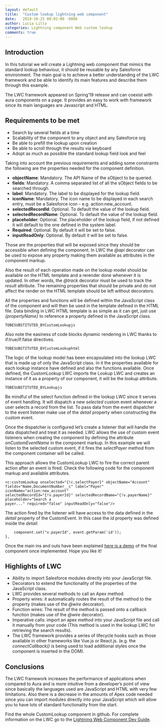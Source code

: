 ```yaml
---
layout: default
title:  "Custom lookup lightning web component"
date:   2019-10-25 00:02:00 -0800
author: Lucia Lillo
categories: Lightning component Web custom lookup
comments: true
---
```


## Introduction
In this tutorial we will create a Lightning web component that mimics the standard lookup behaviour, it should be reusable by any Salesforce environment. The main goal is to achieve a better understanding of the LWC framework and be able to identify its main features and describe them through this example.

The LWC framework appeared on Spring’19 release and can coexist with aura components on a page. It provides an easy to work with framework since its main languages are Javascript and HTML.

## Requirements to be met
- Search by several fields at a time
- Scalability of the component to any object and any Salesforce org
- Be able to prefill the lookup upon creation
- Be able to scroll through the results via keyboard
- Adopt as much as possible the standard lookup field look and feel

Taking into account the previous requirements and adding some constraints the following are the properties needed for the component definition.

- **objectName**: Mandatory. The API Name of the sObject to be queried.
- **fields**: Mandatory. A comma separated list of all the sObject fields to be searched through.
- **label**: Mandatory. The label to be displayed for the lookup field.
- **iconName**: Mandatory. The icon name to be displayed in each search entry, must be a Salesforce icon - e.g. action:new_account.
- **selectedRecordId**: Optional. To default the value of the lookup field.
- **selectedRecordName**: Optional. To default the value of the lookup field.
- **placeholder**: Optional. The placeholder of the lookup field, if not defined it will default to the one defined in the system label.
- **Required**: Optional. By default it will be set to false.
- **inputReadOnly**: Optional. By default it will be set to false.

Those are the properties that will be exposed since they should be accessible when defining the component. In LWC the *@api* decorator can be used to expose any property making them available as attributes in the component markup.

Also the result of each operation made on the lookup model should be available on the HTML template and a rerender done whenever it is updated. In other words, the *@track* decorator must be used to track the *result* attribute. The remaining properties that should be private and do not affect the render on the HTML template should be left without decorators.

All the properties and functions will be defined within the JavaScript class of the component and will then be used in the template defined in the HTML file. Data binding in LWC HTML template is as simple as it can get, just use *{propertyName}* to reference a property defined in the JavaScript class.

`TOBESUBSTITUTED_BYCustomLookupjs`

Also note the easiness of code blocks dynamic rendering in LWC thanks to if:true/if:false directives.

`TOBESUBSTITUTED_BYCustomLookuphtml`

The logic of the lookup model has been encapsulated into the lookup LWC that is made up of only the JavaScript class. In it the properties available for each lookup instance have defined and also the functions available. Once defined, the CustomLookup LWC imports the Lookup LWC and creates an instance of it as a property of our component, it will be the *lookup* attribute.

`TOBESUBSTITUTED_BYLookupjs`

Be mindful of the select function defined in the lookup LWC since it serves of event handling. It will dispatch a new *selected* custom event whenever a user selects a record from the list. To pass data from the event dispatcher to the event listener make use of the *detail* property when constructing the custom event.

Once the dispatcher is configured let’s create a listener that will handle the data dispatched and treat it as needed. LWC allows the use of custom event listeners when creating the component by defining the attribute *onCustomEventName* in the component markup. In this example we will listen to the selected custom event, if it fires the *selectPayer* method from the component container will be called. 

This approach allows the CustomLookup LWC to fire the correct parent action after an event is fired. Check the following code for the component markup and available attributes.

```
<c:customLookup onselected="{!c.selectPayer}" objectName="Account" 
fields="Name,DocumentNumber__c" label="Payer" iconName="action:new_account" 
selectedRecordId="{!v.payerId}" selectedRecordName="{!v.payerName}" placeholder="Search a 
payer..." required="false" inputReadOnly="false"/>
```

The action fired by the listener will have access to the data defined in the *detail* property of the CustomEvent. In this case the *id* property was defined inside the *detail*.

```selectPayer : function(component, event, helper){        
    component.set("v.payerId", event.getParam('id'));
},
```

Once the main ins and outs have been explained [here is a demo](https://youtu.be/pCSnZ2XsC8c) of the final component once implemented. Hope you like it!

## Highlights of LWC
- Ability to import Salesforce modules directly into your JavaScript file.
- Decorators to extend the functionality of the properties of the JavaScript class.
- LWC provides several methods to call an Apex method:
- Property wires: it automatically routes the result of the method to the property (makes use of the *@wire* decorator).
- Function wires: The result of the method is passed onto a callback function (makes use of the *@wire* decorator).
- Imperative calls: import an apex method into your JavaScript file and call it manually from your code (This method is used in the lookup LWC for retrieving the search results).
- The LWC framework provides a series of lifecycle hooks such as those available in other frameworks like Vue.js or React.js. (e.g. the *connectCallback()* is being used to load additional styles once the component is inserted in the DOM).

## Conclusions
The LWC framework increases the performance of applications when compared to Aura and is more intuitive from a developer’s point of view since basically the languages used are JavaScript and HTML with very few limitations. Also there is a decrease in the amounts of Apex code needed since you can import modules directly into your JavaScript which will allow you to have lots of standard functionality from the start.

Find the whole CustomLookup component in github. For complete information on the LWC go to the [Lightning Web Component Dev Guide](https://developer.salesforce.com/docs/component-library/documentation/lwc).


